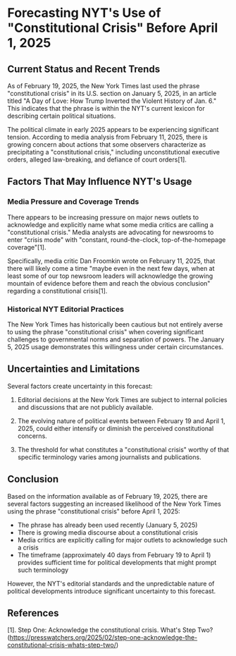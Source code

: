 # Forecasting NYT's Use of "Constitutional Crisis" Before April 1, 2025

## Current Status and Recent Trends

As of February 19, 2025, the New York Times last used the phrase "constitutional crisis" in its U.S. section on January 5, 2025, in an article titled "A Day of Love: How Trump Inverted the Violent History of Jan. 6." This indicates that the phrase is within the NYT's current lexicon for describing certain political situations.

The political climate in early 2025 appears to be experiencing significant tension. According to media analysis from February 11, 2025, there is growing concern about actions that some observers characterize as precipitating a "constitutional crisis," including unconstitutional executive orders, alleged law-breaking, and defiance of court orders[1].

## Factors That May Influence NYT's Usage

### Media Pressure and Coverage Trends

There appears to be increasing pressure on major news outlets to acknowledge and explicitly name what some media critics are calling a "constitutional crisis." Media analysts are advocating for newsrooms to enter "crisis mode" with "constant, round-the-clock, top-of-the-homepage coverage"[1].

Specifically, media critic Dan Froomkin wrote on February 11, 2025, that there will likely come a time "maybe even in the next few days, when at least some of our top newsroom leaders will acknowledge the growing mountain of evidence before them and reach the obvious conclusion" regarding a constitutional crisis[1].

### Historical NYT Editorial Practices

The New York Times has historically been cautious but not entirely averse to using the phrase "constitutional crisis" when covering significant challenges to governmental norms and separation of powers. The January 5, 2025 usage demonstrates this willingness under certain circumstances.

## Uncertainties and Limitations

Several factors create uncertainty in this forecast:

1. Editorial decisions at the New York Times are subject to internal policies and discussions that are not publicly available.

2. The evolving nature of political events between February 19 and April 1, 2025, could either intensify or diminish the perceived constitutional concerns.

3. The threshold for what constitutes a "constitutional crisis" worthy of that specific terminology varies among journalists and publications.

## Conclusion

Based on the information available as of February 19, 2025, there are several factors suggesting an increased likelihood of the New York Times using the phrase "constitutional crisis" before April 1, 2025:

- The phrase has already been used recently (January 5, 2025)
- There is growing media discourse about a constitutional crisis
- Media critics are explicitly calling for major outlets to acknowledge such a crisis
- The timeframe (approximately 40 days from February 19 to April 1) provides sufficient time for political developments that might prompt such terminology

However, the NYT's editorial standards and the unpredictable nature of political developments introduce significant uncertainty to this forecast.

## References

[1]. Step One: Acknowledge the constitutional crisis. What's Step Two? (https://presswatchers.org/2025/02/step-one-acknowledge-the-constitutional-crisis-whats-step-two/)